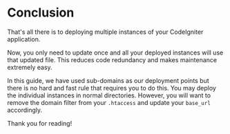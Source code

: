 # Conclusion

That's all there is to deploying multiple instances of your CodeIgniter application.

Now, you only need to update once and all your deployed instances will use that updated file. This reduces code redundancy and makes maintenance extremely easy.

In this guide, we have used sub-domains as our deployment points but there is no hard and fast rule that requires you to do this. You may deploy the individual instances in normal directories.
However, you will want to remove the domain filter from your ``.htaccess`` and update your ``base_url`` accordingly.

Thank you for reading!
